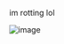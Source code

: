 im rotting lol



![image](https://github.com/user-attachments/assets/fe101e3a-766c-4fa6-8a81-44a92d1fb12e)
